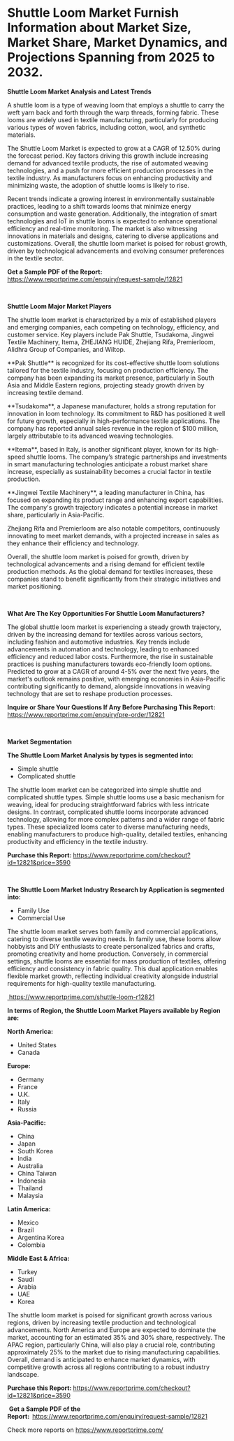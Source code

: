 <p><h1>Shuttle Loom Market Furnish Information about Market Size, Market Share, Market Dynamics, and Projections Spanning from 2025 to 2032.</h1></p><p><strong>Shuttle Loom Market Analysis and Latest Trends</strong></p>
<p><p>A shuttle loom is a type of weaving loom that employs a shuttle to carry the weft yarn back and forth through the warp threads, forming fabric. These looms are widely used in textile manufacturing, particularly for producing various types of woven fabrics, including cotton, wool, and synthetic materials.</p><p>The Shuttle Loom Market is expected to grow at a CAGR of 12.50% during the forecast period. Key factors driving this growth include increasing demand for advanced textile products, the rise of automated weaving technologies, and a push for more efficient production processes in the textile industry. As manufacturers focus on enhancing productivity and minimizing waste, the adoption of shuttle looms is likely to rise.</p><p>Recent trends indicate a growing interest in environmentally sustainable practices, leading to a shift towards looms that minimize energy consumption and waste generation. Additionally, the integration of smart technologies and IoT in shuttle looms is expected to enhance operational efficiency and real-time monitoring. The market is also witnessing innovations in materials and designs, catering to diverse applications and customizations. Overall, the shuttle loom market is poised for robust growth, driven by technological advancements and evolving consumer preferences in the textile sector.</p></p>
<p><strong>Get a Sample PDF of the Report:&nbsp;</strong> <a href="https://www.reportprime.com/enquiry/request-sample/12821?utm_campaign=2749&utm_medium=2&utm_source=Github&utm_content=ia&utm_term=19032025&utm_id=shuttle-loom">https://www.reportprime.com/enquiry/request-sample/12821</a></p>
<p>&nbsp;</p>
<p><strong>Shuttle Loom Major Market Players</strong></p>
<p><p>The shuttle loom market is characterized by a mix of established players and emerging companies, each competing on technology, efficiency, and customer service. Key players include Pak Shuttle, Tsudakoma, Jingwei Textile Machinery, Itema, ZHEJIANG HUIDE, Zhejiang Rifa, Premierloom, Alidhra Group of Companies, and Wiltop.</p><p>**Pak Shuttle** is recognized for its cost-effective shuttle loom solutions tailored for the textile industry, focusing on production efficiency. The company has been expanding its market presence, particularly in South Asia and Middle Eastern regions, projecting steady growth driven by increasing textile demand.</p><p>**Tsudakoma**, a Japanese manufacturer, holds a strong reputation for innovation in loom technology. Its commitment to R&D has positioned it well for future growth, especially in high-performance textile applications. The company has reported annual sales revenue in the region of $100 million, largely attributable to its advanced weaving technologies.</p><p>**Itema**, based in Italy, is another significant player, known for its high-speed shuttle looms. The company’s strategic partnerships and investments in smart manufacturing technologies anticipate a robust market share increase, especially as sustainability becomes a crucial factor in textile production.</p><p>**Jingwei Textile Machinery**, a leading manufacturer in China, has focused on expanding its product range and enhancing export capabilities. The company's growth trajectory indicates a potential increase in market share, particularly in Asia-Pacific.</p><p>Zhejiang Rifa and Premierloom are also notable competitors, continuously innovating to meet market demands, with a projected increase in sales as they enhance their efficiency and technology.</p><p>Overall, the shuttle loom market is poised for growth, driven by technological advancements and a rising demand for efficient textile production methods. As the global demand for textiles increases, these companies stand to benefit significantly from their strategic initiatives and market positioning.</p></p>
<p>&nbsp;</p>
<p><strong>What Are The Key Opportunities For Shuttle Loom Manufacturers?</strong></p>
<p><p>The global shuttle loom market is experiencing a steady growth trajectory, driven by the increasing demand for textiles across various sectors, including fashion and automotive industries. Key trends include advancements in automation and technology, leading to enhanced efficiency and reduced labor costs. Furthermore, the rise in sustainable practices is pushing manufacturers towards eco-friendly loom options. Predicted to grow at a CAGR of around 4-5% over the next five years, the market's outlook remains positive, with emerging economies in Asia-Pacific contributing significantly to demand, alongside innovations in weaving technology that are set to reshape production processes.</p></p>
<p><strong>Inquire or Share Your Questions If Any Before Purchasing This Report:</strong> <a href="https://www.reportprime.com/enquiry/pre-order/12821?utm_campaign=2749&utm_medium=2&utm_source=Github&utm_content=ia&utm_term=19032025&utm_id=shuttle-loom">https://www.reportprime.com/enquiry/pre-order/12821</a></p>
<p>&nbsp;</p>
<p><strong>Market Segmentation</strong></p>
<p><strong>The Shuttle Loom Market Analysis by types is segmented into:</strong></p>
<p><ul><li>Simple shuttle</li><li>Complicated shuttle</li></ul></p>
<p><p>The shuttle loom market can be categorized into simple shuttle and complicated shuttle types. Simple shuttle looms use a basic mechanism for weaving, ideal for producing straightforward fabrics with less intricate designs. In contrast, complicated shuttle looms incorporate advanced technology, allowing for more complex patterns and a wider range of fabric types. These specialized looms cater to diverse manufacturing needs, enabling manufacturers to produce high-quality, detailed textiles, enhancing productivity and efficiency in the textile industry.</p></p>
<p><strong>Purchase this Report:&nbsp;</strong><a href="https://www.reportprime.com/checkout?id=12821&price=3590&utm_campaign=2749&utm_medium=2&utm_source=Github&utm_content=ia&utm_term=19032025&utm_id=shuttle-loom">https://www.reportprime.com/checkout?id=12821&price=3590</a></p>
<p>&nbsp;</p>
<p><strong>The Shuttle Loom Market Industry Research by Application is segmented into:</strong></p>
<p><ul><li>Family Use</li><li>Commercial Use</li></ul></p>
<p><p>The shuttle loom market serves both family and commercial applications, catering to diverse textile weaving needs. In family use, these looms allow hobbyists and DIY enthusiasts to create personalized fabrics and crafts, promoting creativity and home production. Conversely, in commercial settings, shuttle looms are essential for mass production of textiles, offering efficiency and consistency in fabric quality. This dual application enables flexible market growth, reflecting individual creativity alongside industrial requirements for high-quality textile manufacturing.</p></p>
<p><a href="https://www.reportprime.com/shuttle-loom-r12821?utm_campaign=2749&utm_medium=2&utm_source=Github&utm_content=ia&utm_term=19032025&utm_id=shuttle-loom">&nbsp;https://www.reportprime.com/shuttle-loom-r12821</a></p>
<p><strong>In terms of Region, the Shuttle Loom Market Players available by Region are:</strong></p>
<p>
    <p> <strong> North America: </strong>
        <ul>
            <li>United States</li>
            <li>Canada</li>
        </ul>
        </p> 
    <p> <strong> Europe: </strong>
        <ul>
            <li>Germany</li>
            <li>France</li>
            <li>U.K.</li>
            <li>Italy</li>
            <li>Russia</li>
        </ul>
        </p> 
    <p> <strong> Asia-Pacific: </strong>
        <ul>
            <li>China</li>
            <li>Japan</li>
            <li>South Korea</li>
            <li>India</li>
            <li>Australia</li>
            <li>China Taiwan</li>
            <li>Indonesia</li>
            <li>Thailand</li>
            <li>Malaysia</li>
        </ul>
        </p> 
    <p> <strong> Latin America: </strong>
        <ul>
            <li>Mexico</li>
            <li>Brazil</li>
            <li>Argentina Korea</li>
            <li>Colombia</li>
        </ul>
        </p> 
    <p> <strong> Middle East & Africa: </strong>
        <ul>
            <li>Turkey</li>
            <li>Saudi</li>
            <li>Arabia</li>
            <li>UAE</li>
            <li>Korea</li>
        </ul>
    </p>
    </p>
<p><p>The shuttle loom market is poised for significant growth across various regions, driven by increasing textile production and technological advancements. North America and Europe are expected to dominate the market, accounting for an estimated 35% and 30% share, respectively. The APAC region, particularly China, will also play a crucial role, contributing approximately 25% to the market due to rising manufacturing capabilities. Overall, demand is anticipated to enhance market dynamics, with competitive growth across all regions contributing to a robust industry landscape.</p></p>
<p><strong>Purchase this Report: </strong><a href="https://www.reportprime.com/checkout?id=12821&price=3590&utm_campaign=2749&utm_medium=2&utm_source=Github&utm_content=ia&utm_term=19032025&utm_id=shuttle-loom">https://www.reportprime.com/checkout?id=12821&price=3590</a></p>
<p>&nbsp;<strong>Get a Sample PDF of the Report:&nbsp;&nbsp;</strong><a href="https://www.reportprime.com/enquiry/request-sample/12821?utm_campaign=2749&utm_medium=2&utm_source=Github&utm_content=ia&utm_term=19032025&utm_id=shuttle-loom">https://www.reportprime.com/enquiry/request-sample/12821</a></p>
<p><strong></strong></p>
<p>Check more reports on <a href="https://www.reportprime.com/?utm_campaign=2749&utm_medium=2&utm_source=Github&utm_content=ia&utm_term=19032025&utm_id=shuttle-loom">https://www.reportprime.com/</a></p>